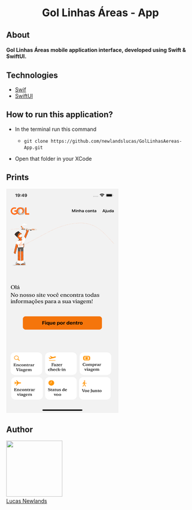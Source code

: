 <h1 align="center">Gol Linhas Áreas - App</h1>

## About <br /> <h4>Gol Linhas Áreas mobile application interface, developed using Swift & SwiftUI.</h4>


## Technologies

- [Swif](https://www.apple.com/br/swift/)
- [SwiftUI](https://developer.apple.com/tutorials/swiftui)

## How to run this application?

- In the terminal run this command

  -  `git clone https://github.com/newlandslucas/GolLinhasAereas-App.git`

- Open that folder in your XCode

## Prints

<img src="/GolLinhasAereas/p1.png" height="600" width="300"> 


## Author

<img src="https://avatars.githubusercontent.com/u/58925749?v=4" width=150 height="150" > <br> [Lucas Newlands](https://github.com/newlandslucas)
